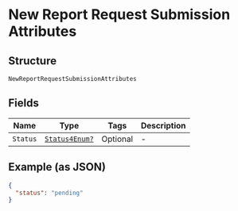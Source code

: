 
# New Report Request Submission Attributes

## Structure

`NewReportRequestSubmissionAttributes`

## Fields

| Name | Type | Tags | Description |
|  --- | --- | --- | --- |
| `Status` | [`Status4Enum?`](../../doc/models/status-4-enum.md) | Optional | - |

## Example (as JSON)

```json
{
  "status": "pending"
}
```


